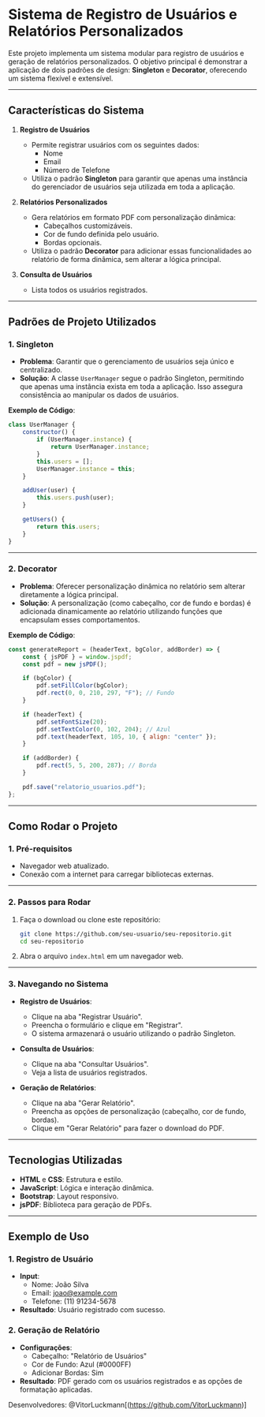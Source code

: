 
# Sistema de Registro de Usuários e Relatórios Personalizados

Este projeto implementa um sistema modular para registro de usuários e geração de relatórios personalizados. O objetivo principal é demonstrar a aplicação de dois padrões de design: **Singleton** e **Decorator**, oferecendo um sistema flexível e extensível.

---

## **Características do Sistema**

1. **Registro de Usuários**  
   - Permite registrar usuários com os seguintes dados:
     - Nome
     - Email
     - Número de Telefone  
   - Utiliza o padrão **Singleton** para garantir que apenas uma instância do gerenciador de usuários seja utilizada em toda a aplicação.

2. **Relatórios Personalizados**  
   - Gera relatórios em formato PDF com personalização dinâmica:
     - Cabeçalhos customizáveis.
     - Cor de fundo definida pelo usuário.
     - Bordas opcionais.  
   - Utiliza o padrão **Decorator** para adicionar essas funcionalidades ao relatório de forma dinâmica, sem alterar a lógica principal.

3. **Consulta de Usuários**  
   - Lista todos os usuários registrados.

---

## **Padrões de Projeto Utilizados**

### **1. Singleton**  
- **Problema**: Garantir que o gerenciamento de usuários seja único e centralizado.  
- **Solução**: A classe `UserManager` segue o padrão Singleton, permitindo que apenas uma instância exista em toda a aplicação. Isso assegura consistência ao manipular os dados de usuários.

**Exemplo de Código**:
```javascript
class UserManager {
    constructor() {
        if (UserManager.instance) {
            return UserManager.instance;
        }
        this.users = [];
        UserManager.instance = this;
    }

    addUser(user) {
        this.users.push(user);
    }

    getUsers() {
        return this.users;
    }
}
```

---

### **2. Decorator**  
- **Problema**: Oferecer personalização dinâmica no relatório sem alterar diretamente a lógica principal.  
- **Solução**: A personalização (como cabeçalho, cor de fundo e bordas) é adicionada dinamicamente ao relatório utilizando funções que encapsulam esses comportamentos.

**Exemplo de Código**:
```javascript
const generateReport = (headerText, bgColor, addBorder) => {
    const { jsPDF } = window.jspdf;
    const pdf = new jsPDF();

    if (bgColor) {
        pdf.setFillColor(bgColor);
        pdf.rect(0, 0, 210, 297, "F"); // Fundo
    }

    if (headerText) {
        pdf.setFontSize(20);
        pdf.setTextColor(0, 102, 204); // Azul
        pdf.text(headerText, 105, 10, { align: "center" });
    }

    if (addBorder) {
        pdf.rect(5, 5, 200, 287); // Borda
    }

    pdf.save("relatorio_usuarios.pdf");
};
```

---

## **Como Rodar o Projeto**

### **1. Pré-requisitos**
- Navegador web atualizado.
- Conexão com a internet para carregar bibliotecas externas.

---

### **2. Passos para Rodar**
1. Faça o download ou clone este repositório:
   ```bash
   git clone https://github.com/seu-usuario/seu-repositorio.git
   cd seu-repositorio
   ```

2. Abra o arquivo `index.html` em um navegador web.

---

### **3. Navegando no Sistema**
- **Registro de Usuários**:
  - Clique na aba "Registrar Usuário".
  - Preencha o formulário e clique em "Registrar".  
  - O sistema armazenará o usuário utilizando o padrão Singleton.

- **Consulta de Usuários**:
  - Clique na aba "Consultar Usuários".
  - Veja a lista de usuários registrados.

- **Geração de Relatórios**:
  - Clique na aba "Gerar Relatório".
  - Preencha as opções de personalização (cabeçalho, cor de fundo, bordas).
  - Clique em "Gerar Relatório" para fazer o download do PDF.

---

## **Tecnologias Utilizadas**

- **HTML** e **CSS**: Estrutura e estilo.
- **JavaScript**: Lógica e interação dinâmica.
- **Bootstrap**: Layout responsivo.
- **jsPDF**: Biblioteca para geração de PDFs.

---

## **Exemplo de Uso**

### **1. Registro de Usuário**
- **Input**:
  - Nome: João Silva
  - Email: joao@example.com
  - Telefone: (11) 91234-5678
- **Resultado**: Usuário registrado com sucesso.

### **2. Geração de Relatório**
- **Configurações**:
  - Cabeçalho: "Relatório de Usuários"
  - Cor de Fundo: Azul (#0000FF)
  - Adicionar Bordas: Sim
- **Resultado**: PDF gerado com os usuários registrados e as opções de formatação aplicadas.

Desenvolvedores: @VitorLuckmann[(https://github.com/VitorLuckmann)]
